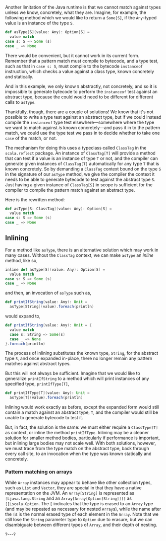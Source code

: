 Another limitation of the Java runtime is that we cannot match against types unless we know, concretely, what they are.
Imagine, for example, the following method which we would like to return a `Some[S]`, if the
`Any`-typed value is an instance of the type `S`.

```scala
def asType[S](value: Any): Option[S] =
  value match
case s: S => Some (s)
case _ => None
```

There would be convenient, but it cannot work in its current form. Remember that a pattern match must compile to
bytecode, and a type test, such as that in `case s: S`, must compile to the bytecode `instanceof`
instruction, which checks a value against a class type, known concretely and statically.

And in this example, we only know `S` abstractly, not concretely, and so it is impossible to generate bytecode to
perform the `instanceof` test against an abstract type, because the could would need to be different for different calls
to `asType`.

Thankfully, though, there are a couple of solutions! We know that it's not possible to write a type test against an
abstract type, but if we could instead compile the `instanceof` type test elsewhere—somewhere where the type we want to
match against _is_ known concretely—and pass it in to the pattern match, we could use the type test we pass in to decide
whether to take one `case` of the match, or not.

The mechanism for doing this uses a typeclass called `ClassTag` in the `scala.reflect` package. An instance of
`ClassTag[T]` will provide a method that can test if a value is an instance of type `T` or not, and the compiler can
generate given instances of `ClassTag[T]` automatically for any type `T` that is known concretely. So by demanding
a `ClassTag` context bound on the type `S` in the signature of our `asType` method, we give the compiler the context it
needs to be able to generate bytecode to test against the abstract type `S`. Just having a given instance
of `ClassTag[S]` in scope is sufficient for the compiler to compile the pattern match against an abstract type.

Here is the rewritten method:

```scala
def asType[S: ClassTag](value: Any): Option[S] =
  value match
case s: S => Some (s)
case _ => None
```

## Inlining

For a method like `asType`, there is an alternative solution which may work in many cases. Without the
`ClassTag` context, we can make `asType` an _inline_ method, like so,

```scala
inline def asType[S](value: Any): Option[S] =
  value match
case s: S => Some (s)
case _ => None
```

and then, an invocation of `asType` such as,

```scala
def printIfString(value: Any): Unit =
  asType[String](value).foreach(println)
```

would expand to,

```scala
def printIfString(value: Any): Unit = {
  value match
  case s: String => Some(s)
  case _ => None
}.foreach(println)
```

The process of inlining substitutes the known type, `String`, for the abstract type `S`, and once expanded in-place,
there no longer remain any pattern matches against abstract types.

But this will not always be sufficient. Imagine that we would like to generalize `printIfString` to a method which will
print instances of any specified type, `printIfType[T]`,

```scala
def printIfType[T](value: Any): Unit =
  asType[T](value).foreach(println)
```

Inlining would work exactly as before, except the expanded form would still contain a match against an abstract
type, `T`, and the compiler would still be unable to generate bytecode to test it.

But, in fact, the solution is the same: we must either require a `ClassType[T]` as context, or inline the method
`printIfType`. Inlining may be a cleaner solution for smaller method bodies, particularly if performance is important,
but inlining large bodies may not scale well. With both solutions, however, we must trace from the type match on the
abstract type, back through every call site, to an invocation when the type was known statically and concretely.

### Pattern matching on arrays

While `Array` instances may appear to behave like other collection types, such as `List` and `Vector`, they are special
in that they have a native representation on the JVM. An `Array[String]` is represented as
`[Ljava.lang.String` and an `Array[Array[Option[String]]]]` as `[[Lscala.Option`. The `[` indicates that the type is
erased to an `Array` type (and may be repeated as necessary for nested `Array`s), while the name after the `[`s is the
normal erased type of each element in the `Array`. Note that we still lose the `String`
parameter type to `Option` due to erasure, but we can disambiguate between different types of `Array`, and their depth
of nesting.

?---?

